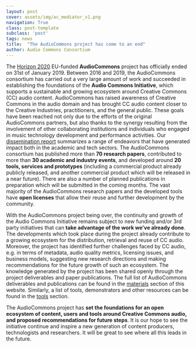 ```yaml
---
layout: post
cover: assets/img/ac_mediator_v1.png
navigation: True
class: post-template
subclass: 'post'
tags: news
title:  "The AudioCommons project has come to an end"
author: Audio Commons Consortium
---
```


The [Horizon 2020](http://ec.europa.eu/programmes/horizon2020/) EU-funded **AudioCommons** project has officially ended  on 31st of January 2019. Between 2016 and 2019, the AudioCommons consortium has carried out a very large amount of work and succeeded in establishing the foundations of the **Audio Commons Initiative**, which supports a sustainable and growing ecosystem around Creative Commons (CC) audio content. AudioCommons has raised awareness of Creative Commons in the audio domain and has brought CC audio content closer to the Creative Industries, practitioners, and the general public. These goals have been reached not only due to the efforts of the original AudioCommons partners, but also thanks to the synergy resulting from the involvement of other collaborating institutions and individuals who engaged in music technology development and performance activities. Our [dissemination report](/assets/files/AC-WP7-QMUL-D7.7%20Report%20on%20dissemination%20and%20publication%20of%20results.pdf) summarizes a range of endeavors that have generated impact both in the academic and tech sectors. The AudioCommons consortium has published more than **70 research papers**, contributed to more than **30 academic and industry events**, and developed around **20 tools, services and prototypes** (including a commercial product already publicly released, and another commercial product which will be released in a near future). There are also a number of planned publications in preparation which will be submitted  in the coming months. The vast majority of the AudioCommons research papers and the developed tools have **open licenses** that allow their reuse and further development by the community.

With the AudioCommons project being over, the continuity and growth of the Audio Commons Initiative remains subject to new funding and/or 3rd party initiatives that can **take advantage of the work we’ve already done**. The developments which took place during the project already contribute to a growing ecosystem for the distribution, retrieval and reuse of CC audio. Moreover, the project has identified further challenges faced by CC audio, e.g. in terms of metadata, audio quality metrics, licensing issues, and business models, suggesting new research directions and making recommendations for the future growth of such an ecosystem. The knowledge generated by the project has been shared openly through the project deliverables and paper publications. The full list of AudioCommons deliverables and publications can be found in the [materials](/materials) section of this website. Similarly, a list of tools, demonstrators and other resources can be found in the [tools](/tools) section.

The AudioCommons project has **set the foundations for an open ecosystem of content, users and tools around Creative Commons audio, and proposed recommendations for future steps**. It is our hope to see the initiative continue and inspire a new generation of content producers, technologists and researchers. It will be great to see where all this leads in the future.
